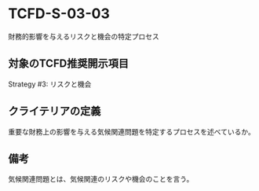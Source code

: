 # TCFD-S-03-03

財務的影響を与えるリスクと機会の特定プロセス

## 対象のTCFD推奨開示項目

Strategy #3: リスクと機会

## クライテリアの定義

重要な財務上の影響を与える気候関連問題を特定するプロセスを述べているか。

## 備考

気候関連問題とは、気候関連のリスクや機会のことを言う。
